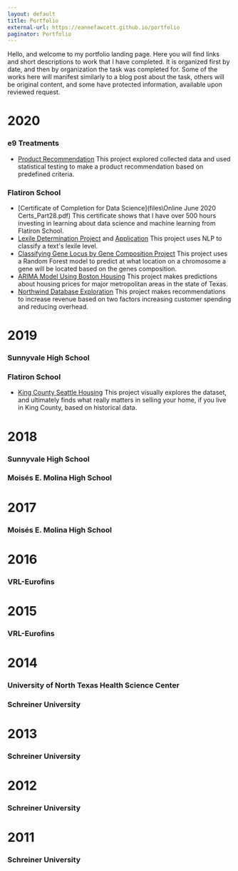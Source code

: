 ```yaml
---
layout: default
title: Portfolio
external-url: https://eannefawcett.github.io/portfolio
paginator: Portfolio
---
```


Hello, and welcome to my portfolio landing page. Here you will find links and short descriptions to work that I have completed. It is organized first by date, and then by organization the task was completed for. Some of the works here will manifest similarly to a blog post about the task, others will be original content, and some have protected information, available upon reviewed request.

# 2020

### e9 Treatments

- [Product Recommendation][e9-research]
This project explored collected data and used statistical testing to make a product recommendation based on predefined criteria.

### Flatiron School

- [Certificate of Completion for Data Science](files\Online June 2020 Certs_Part28.pdf)
This certificate shows that I have over 500 hours investing in learning about data science and machine learning from Flatiron School.
- [Lexile Determination Project][lexile-determination] and [Application][lexile-determination-app]
This project uses NLP to classify a text's lexile level.
- [Classifying Gene Locus by Gene Composition Project][gene-classification]
This project uses a Random Forest model to predict at what location on a chromosome a gene will be located based on the genes composition.
- [ARIMA Model Using Boston Housing][time-series]
This project makes predictions about housing prices for major metropolitan areas in the state of Texas.
- [Northwind Database Exploration][sql-explore]
This project makes recommendations to increase revenue based on two factors increasing customer spending and reducing overhead.

# 2019

### Sunnyvale High School

### Flatiron School

- [King County Seattle Housing][eda-exploration]
This project visually explores the dataset, and ultimately finds what really matters in selling your home, if you live in King County, based on historical data.

# 2018

### Sunnyvale High School

### Moisés E. Molina High School

# 2017

### Moisés E. Molina High School

# 2016

### VRL-Eurofins

# 2015

### VRL-Eurofins

# 2014

### University of North Texas Health Science Center

### Schreiner University

# 2013

### Schreiner University

# 2012

### Schreiner University

# 2011

### Schreiner University


[lexile-determination]: https://github.com/eannefawcett/lexile-determination-v2
[lexile-determination-app]: https://github.com/eannefawcett/lexile-determination-app
[gene-classification]: https://github.com/eannefawcett/Classifying-Gene-Locus-by-Gene-Composition
[time-series]: https://github.com/eannefawcett/ARIMA-modeling-for-boston-housing
[e9-research]: https://github.com/eannefawcett/e9-Treatments-Product-Analysis
[sql-explore]: https://github.com/eannefawcett/Northwind-Database-Exploration
[eda-exploration]: https://github.com/eannefawcett/King-County-Seattle-Housing
